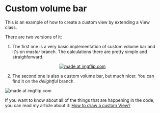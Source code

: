 # Custom volume bar
This is an example of how to create a custom view by extending a View class. 

There are two versions of it:
1. The first one is a very basic implementation of custom volume bar and it's on _master_ branch. The calculations there are pretty simple and straighforward.

<div align="center"><a href="https://imgflip.com/gif/21wzic"><img src="https://i.imgflip.com/21wzic.gif" title="made at imgflip.com"/></a></div>

2. The second one is also a custom volume bar, but much nicer. You can find it on the _delightful_ branch.

<div align="center><a href="https://imgflip.com/gif/21wztb"><img src="https://i.imgflip.com/21wztb.gif" title="made at imgflip.com"/></a></div>

If you want to know about all of the things that are happening in the code, you can read my article about it: [How to draw a custom View?](https://proandroiddev.com/how-to-draw-a-custom-view-9da8016fe94)
